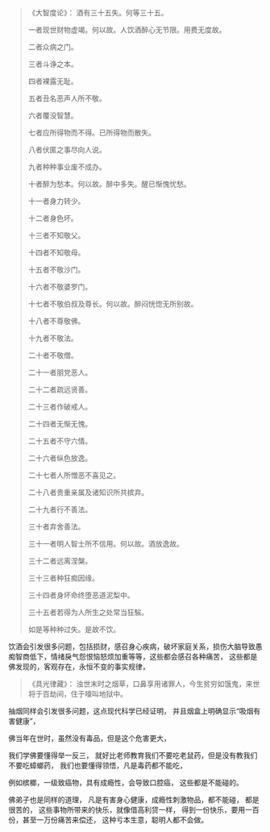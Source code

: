 > 《大智度论》：
> 酒有三十五失。何等三十五。
> 
> 一者现世财物虚竭。何以故。人饮酒醉心无节限。用费无度故。
> 
> 二者众病之门。
> 
> 三者斗诤之本。
> 
> 四者裸露无耻。
> 
> 五者丑名恶声人所不敬。
> 
> 六者覆没智慧。
> 
> 七者应所得物而不得。已所得物而散失。
> 
> 八者伏匿之事尽向人说。
> 
> 九者种种事业废不成办。
> 
> 十者醉为愁本。何以故。醉中多失。醒已惭愧忧愁。
> 
> 十一者身力转少。
> 
> 十二者身色坏。
> 
> 十三者不知敬父。
> 
> 十四者不知敬母。
> 
> 十五者不敬沙门。
> 
> 十六者不敬婆罗门。
> 
> 十七者不敬伯叔及尊长。何以故。醉闷恍惚无所别故。
> 
> 十八者不尊敬佛。
> 
> 十九者不敬法。
> 
> 二十者不敬僧。
> 
> 二十一者朋党恶人。
> 
> 二十二者疏远贤善。
> 
> 二十三者作破戒人。
> 
> 二十四者无惭无愧。
> 
> 二十五者不守六情。
> 
> 二十六者纵色放逸。
> 
> 二十七者人所憎恶不喜见之。
> 
> 二十八者贵重亲属及诸知识所共摈弃。
> 
> 二十九者行不善法。
> 
> 三十者弃舍善法。
> 
> 三十一者明人智士所不信用。何以故。酒放逸故。
> 
> 三十二者远离涅槃。
> 
> 三十三者种狂痴因缘。
> 
> 三十四者身坏命终堕恶道泥梨中。
> 
> 三十五者若得为人所生之处常当狂騃。
> 
> 如是等种种过失。是故不饮。

饮酒会引发很多问题，包括损财，感召身心疾病，破坏家庭关系，损伤大脑导致愚痴智商低下，情绪戾气怨恨恼怒烦加重等等，这些都会感召各种痛苦，
这些都是佛发现的，客观存在，永恒不变的事实规律，

> 《具光律藏》：
> 浊世末时之烟草，口鼻享用诸罪人，今生贫穷如饿鬼，来世将于百劫间，住于嚎叫地狱中。

抽烟同样会引发很多问题，这点现代科学已经证明，
并且烟盒上明确显示“吸烟有害健康”，

佛当年在世时，虽然没有毒品，但是这个危害更大，

我们学佛要懂得举一反三，
就好比老师教育我们不要吃老鼠药，但是没有教我们不要吃蟑螂药，
我们也要懂得领悟，凡是毒药都不能吃，

例如槟榔，一级致癌物，具有成瘾性，会导致口腔癌，
这些都是不能碰的。

佛弟子也是同样的道理，
凡是有害身心健康，成瘾性刺激物品，都不能碰，
都是很苦的，
这些事物所带来的快乐，就像借高利贷一样，
得到一份快乐，要用一百份，甚至一万份痛苦来偿还，
这种亏本生意，聪明人都不会做。


